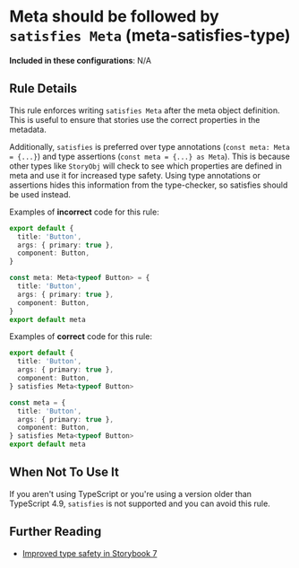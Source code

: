 # Meta should be followed by `satisfies Meta` (meta-satisfies-type)

<!-- RULE-CATEGORIES:START -->

**Included in these configurations**: N/A

<!-- RULE-CATEGORIES:END -->

## Rule Details

This rule enforces writing `satisfies Meta` after the meta object definition. This is useful to ensure that stories use the correct properties in the metadata.

Additionally, `satisfies` is preferred over type annotations (`const meta: Meta = {...}`) and type assertions (`const meta = {...} as Meta`). This is because other types like `StoryObj` will check to see which properties are defined in meta and use it for increased type safety. Using type annotations or assertions hides this information from the type-checker, so satisfies should be used instead.

Examples of **incorrect** code for this rule:

```ts
export default {
  title: 'Button',
  args: { primary: true },
  component: Button,
}
```

```ts
const meta: Meta<typeof Button> = {
  title: 'Button',
  args: { primary: true },
  component: Button,
}
export default meta
```

Examples of **correct** code for this rule:

```ts
export default {
  title: 'Button',
  args: { primary: true },
  component: Button,
} satisfies Meta<typeof Button>
```

```ts
const meta = {
  title: 'Button',
  args: { primary: true },
  component: Button,
} satisfies Meta<typeof Button>
export default meta
```

## When Not To Use It

If you aren't using TypeScript or you're using a version older than TypeScript 4.9, `satisfies` is not supported and you can avoid this rule.

## Further Reading

- [Improved type safety in Storybook 7](https://storybook.js.org/blog/improved-type-safety-in-storybook-7/?ref=storybookblog.ghost.io)
